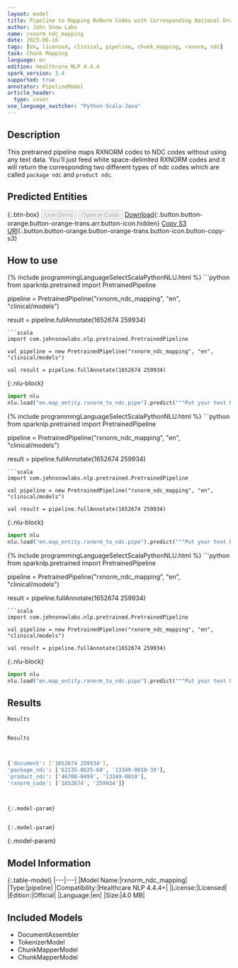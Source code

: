 ```yaml
---
layout: model
title: Pipeline to Mapping RxNorm Codes with Corresponding National Drug Codes (NDC)
author: John Snow Labs
name: rxnorm_ndc_mapping
date: 2023-06-16
tags: [en, licensed, clinical, pipeline, chunk_mapping, rxnorm, ndc]
task: Chunk Mapping
language: en
edition: Healthcare NLP 4.4.4
spark_version: 3.4
supported: true
annotator: PipelineModel
article_header:
  type: cover
use_language_switcher: "Python-Scala-Java"
---
```


## Description

This pretrained pipeline maps RXNORM codes to NDC codes without using any text data. You’ll just feed white space-delimited RXNORM codes and it will return the corresponding two different types of ndc codes which are called `package ndc` and `product ndc`.

## Predicted Entities



{:.btn-box}
<button class="button button-orange" disabled>Live Demo</button>
<button class="button button-orange" disabled>Open in Colab</button>
[Download](https://s3.amazonaws.com/auxdata.johnsnowlabs.com/clinical/models/rxnorm_ndc_mapping_en_4.4.4_3.4_1686933027116.zip){:.button.button-orange.button-orange-trans.arr.button-icon.hidden}
[Copy S3 URI](s3://auxdata.johnsnowlabs.com/clinical/models/rxnorm_ndc_mapping_en_4.4.4_3.4_1686933027116.zip){:.button.button-orange.button-orange-trans.button-icon.button-copy-s3}

## How to use

<div class="tabs-box" markdown="1">
{% include programmingLanguageSelectScalaPythonNLU.html %}
```python
from sparknlp.pretrained import PretrainedPipeline

pipeline = PretrainedPipeline("rxnorm_ndc_mapping", "en", "clinical/models")

result = pipeline.fullAnnotate(1652674 259934)
```
```scala
import com.johnsnowlabs.nlp.pretrained.PretrainedPipeline

val pipeline = new PretrainedPipeline("rxnorm_ndc_mapping", "en", "clinical/models")

val result = pipeline.fullAnnotate(1652674 259934)
```


{:.nlu-block}
```python
import nlu
nlu.load("en.map_entity.rxnorm_to_ndc.pipe").predict("""Put your text here.""")
```

</div>

<div class="tabs-box" markdown="1">
{% include programmingLanguageSelectScalaPythonNLU.html %}
```python
from sparknlp.pretrained import PretrainedPipeline

pipeline = PretrainedPipeline("rxnorm_ndc_mapping", "en", "clinical/models")

result = pipeline.fullAnnotate(1652674 259934)
```
```scala
import com.johnsnowlabs.nlp.pretrained.PretrainedPipeline

val pipeline = new PretrainedPipeline("rxnorm_ndc_mapping", "en", "clinical/models")

val result = pipeline.fullAnnotate(1652674 259934)
```

{:.nlu-block}
```python
import nlu
nlu.load("en.map_entity.rxnorm_to_ndc.pipe").predict("""Put your text here.""")
```
</div>

<div class="tabs-box" markdown="1">
{% include programmingLanguageSelectScalaPythonNLU.html %}
```python
from sparknlp.pretrained import PretrainedPipeline

pipeline = PretrainedPipeline("rxnorm_ndc_mapping", "en", "clinical/models")

result = pipeline.fullAnnotate(1652674 259934)
```
```scala
import com.johnsnowlabs.nlp.pretrained.PretrainedPipeline

val pipeline = new PretrainedPipeline("rxnorm_ndc_mapping", "en", "clinical/models")

val result = pipeline.fullAnnotate(1652674 259934)
```

{:.nlu-block}
```python
import nlu
nlu.load("en.map_entity.rxnorm_to_ndc.pipe").predict("""Put your text here.""")
```
</div>

## Results

```bash
Results


Results



{'document': ['1652674 259934'],
'package_ndc': ['62135-0625-60', '13349-0010-39'],
'product_ndc': ['46708-0499', '13349-0010'],
'rxnorm_code': ['1652674', '259934']}



{:.model-param}


{:.model-param}
```

{:.model-param}
## Model Information

{:.table-model}
|---|---|
|Model Name:|rxnorm_ndc_mapping|
|Type:|pipeline|
|Compatibility:|Healthcare NLP 4.4.4+|
|License:|Licensed|
|Edition:|Official|
|Language:|en|
|Size:|4.0 MB|

## Included Models

- DocumentAssembler
- TokenizerModel
- ChunkMapperModel
- ChunkMapperModel
